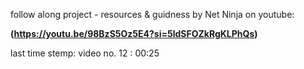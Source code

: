 follow along project - resources & guidness by Net Ninja on youtube:

**(https://youtu.be/98BzS5Oz5E4?si=5ldSFOZkRgKLPhQs)**

last time stemp:  video no. 12 : 00:25